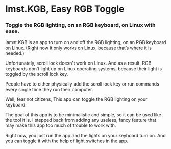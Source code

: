 # Imst.KGB, Easy RGB Toggle
### Toggle the RGB lighting, on an RGB keyboard, on Linux with ease.

Iamst.KGB is an app to turn on and off the RGB lighting, on an RGB keyboard on Linux. (Right now it only works on Linux, because that’s where it is needed.)

Unfortunately, scroll lock doesn’t work on Linux. And as a result, RGB keyboards don’t light up on Linux operating systems, because their light is toggled by the scroll lock key.

People have to either physically add the scroll lock key or run commands every single time they run their computer.

Well, fear not citizens, This app can toggle the RGB lighting on your keyboard.

The goal of this app is to be minimalistic and simple, so it can be used like the tool it is. I stepped back from adding any useless, fancy feature that may make this app too much of trouble to work with.

Right now, you just run the app and the lights on your keyboard turn on. And you can toggle it with the help of light switches in the app.
